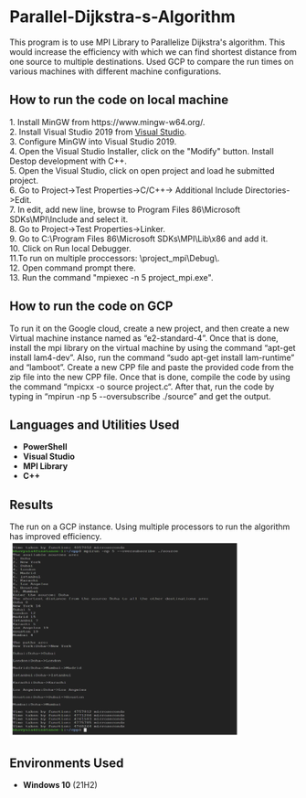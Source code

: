 # Parallel-Dijkstra-s-Algorithm
This program is to use MPI Library to Parallelize Dijkstra's algorithm. This would increase the efficiency with which we can find shortest distance from one source to multiple destinations. Used GCP to compare the run times on various machines with different machine configurations.

<h2> How to run the code on local machine</h2>
1. Install MinGW from https://www.mingw-w64.org/.</br>
2. Install Visual Studio 2019 from <a href="https://docs.microsoft.com/en-us/visualstudio/releases/2019/release-notes"> Visual Studio</a>.</br>
3. Configure MinGW into Visual Studio 2019.</br>
4. Open the Visual Studio Installer, click on the "Modify" button. Install Destop development with C++.</br>
5. Open the Visual Studio, click on open project and load he submitted project.</br>
6. Go to Project->Test Properties->C/C++-> Additional Include Directories->Edit.</br>
7. In edit, add new line, browse to Program Files 86\Microsoft SDKs\MPI\Include and select it.</br>
8. Go to Project->Test Properties->Linker.</br>
9. Go to C:\Program Files 86\Microsoft SDKs\MPI\Lib\x86 and add it.</br>
10. Click on Run local Debugger.</br>
11.To run on multiple proccessors: \project_mpi\Debug\.</br>
12. Open command prompt there. </br>
13. Run the command "mpiexec -n 5 project_mpi.exe".</br>

<h2> How to run the code on GCP</h2>
To run it on the Google cloud, create a new project, and then create a new Virtual machine instance named as “e2-standard-4”. Once that is done, install the mpi library on the virtual machine by using the command “apt-get install lam4-dev”. Also, run the command “sudo apt-get install lam-runtime” and “lamboot”. Create a new CPP file and paste the provided code from the zip file into the new CPP file. Once that is done, compile the code by using the command “mpicxx -o source project.c“. After that, run the code by typing in “mpirun -np 5 --oversubscribe ./source” and get the output. 

<h2>Languages and Utilities Used</h2>

- <b>PowerShell</b> 
- <b>Visual Studio</b>
- <b>MPI Library</b>
- <b>C++</b>

<h2> Results</h2>
The run on a GCP instance. Using multiple processors to run the algorithm has improved efficiency.
<img src="image.png" height="80%" width="80%" alt="GCP result"/>





<h2>Environments Used </h2>

- <b>Windows 10</b> (21H2)
  
